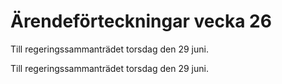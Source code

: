 # Ärendeförteckningar vecka 26

Till regeringssammanträdet torsdag den 29 juni.

Till regeringssammanträdet torsdag den 29 juni.
